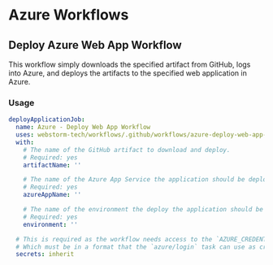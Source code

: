 # Azure Workflows

## Deploy Azure Web App Workflow
This workflow simply downloads the specified artifact from GitHub, logs into Azure, and deploys the artifacts to the specified web application in Azure.

### Usage
```yaml
deployApplicationJob:
  name: Azure - Deploy Web App Workflow
  uses: webstorm-tech/workflows/.github/workflows/azure-deploy-web-app-workflow.yml@v5
  with:
    # The name of the GitHub artifact to download and deploy.
    # Required: yes
    artifactName: ''

    # The name of the Azure App Service the application should be deployed to.
    # Required: yes
    azureAppName: ''

    # The name of the environment the deploy the application should be deployed to.
    # Required: yes
    environment: ''

  # This is required as the workflow needs access to the `AZURE_CREDENTIALS` secret
  # Which must be in a format that the `azure/login` task can use as credentials
  secrets: inherit
```